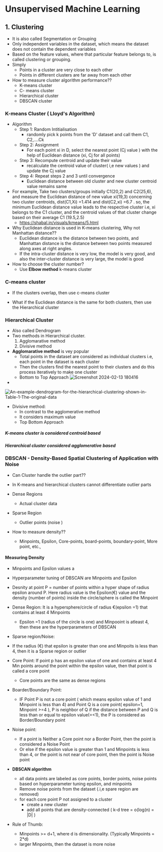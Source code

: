 # Unsupervised Machine Learning
## 1. Clustering
- It is also called Segmentation or Grouping
- Only independent variables in the dataset, which means the dataset does not contain the dependent variables
- Based on the feature values, where that particular feature belongs to, is called clustering or grouping.
- Simply
  - Points in a cluster are very close to each other
  - Points in different clusters are far away from each other
- How to measure cluster algorithm performance??
  - K-means cluster 
  - C- means cluster
  - Hierarchical cluster
  - DBSCAN cluster
### K-means Cluster ( Lloyd's Algorithm)
- Algorithm
  - Step 1: Random Intitialisation
    - randomly pick k points from the 'D' dataset and call them C1, C2,....Ck
  - Step 2: Assignment
    - For each point xi in D, select the nearest point (Cj value ) with the help of Euclidean distance (xi, Cj for all points)
  - Step 3: Recompute centroid and update their value
    - recalculate the centroid value of cluster( i,e new values ) and update the Cj value
  - Step 4: Repeat steps 2 and 3 until convergence
    - Euclidean distance between old cluster and new cluster centroid value remains same
- For example, Take two clusters/groups initially C1(20,2) and C2(25,6), and measure the Euclidean distance of new value xi(19,3) concerning two cluster centroids, dist(C1,Xi) =1.414 and dist(C2,xi) =6.7 . so, the minimum Euclidean distance value leads to the respective cluster i.e, xi belongs to the C1 cluster, and the centroid values of that cluster change based on their average C1 (19.5,2.5)
  - https://shabal.in/visuals/kmeans/5.html
- Why Euclidean distance is used in K-means clustering, Why not Manhattan distance??
  - Euclidean distance is the distance between two points, and Manhattan distance is the distance between two points measured along axes at right angles.
  - If the intra-cluster distance is very low, the model is very good, and also the inter-cluster distance is very large, the model is good
- How to choose the cluster number?
  - Use **Elbow method** k-means cluster
### C-means cluster
- If the clusters overlap, then use c-means cluster

- What if the Euclidean distance is the same for both clusters, then use the Hierarchical cluster
### Hierarchical Cluster 
- Also called Dendrogram
- Two methods in Hierarchical cluster.
  1. Agglomarative method 
  2. Divisive method
- **Agglomarative method** is vey popular
  - Total points in the dataset are considered as individual clusters i.e, each point in the dataset is each cluster
  - Then the clusters find the nearest point to their clusters and do this process iteratively to make one cluster
  - Bottom to Top Approach
 ![Screenshot 2024-02-13 180416](https://github.com/Selvam-DG/Machine_Learning_Techniques/assets/98681717/f6bfef24-e41d-4cf5-8748-4bdb5fcf8f4a)
- 
![An-example-dendrogram-for-the-hierarchical-clustering-shown-in-Table-1-The-original-data](https://github.com/Selvam-DG/Machine_Learning_Techniques/assets/98681717/335a67e4-10d4-4b10-9294-2bcfd7b46a02)
- Divisive method:
  - In contrast to the agglomerative method
  - It considers maximum value
  - Top Bottom Approach
 ##### K-means cluster is considered centroid based
 ##### Hierarchical cluster considered agglomerative based

 
### DBSCAN - Density-Based Spatial Clustering of Application with Noise
- Can Cluster handle the outlier part??
- In K-means and hierarchical clusters cannot differentiate outlier parts
- Dense Regions
  - Actual cluster data
- Sparse Region
  - Outlier points (noise )
 
- How to measure density??
  - Minpoints, Epsilon, Core-points, board-points, boundary-point, More point, etc.,
#### Measuring Density
- Minpoints and Epsilon values a
- Hyperparameter tuning of DBSCAN are Minpoints and Epsilon
- Desnity at point P = number of points within a hyper shape of radius epsilon around P. Here radius value is the Epsilon(€) value and the density (number of points) inside the circle/sphere is called the Minpoint
- Dense Region: It is a hypersphere/circle of radius €(epsilon =1) that contains at least 4 Minpoints
  - Epsilon =1 (radius of the circle is one) and Minpooint is atleast 4, then these are the hyperparameters of DBSCAN
- Sparse region/Noise:
- If the radius (€) that epsilon is greater than one and Minpoits is less than 4, then it is a Sparse region or outlier
- Core Point: If point p has an epsilon value of one and contains at least 4 Min points around the point within the epsilon value, then that point is called a core point
  - Core points are the same as dense regions 
- Boarder/Boundary Point:
  - IF Point P is not a core point ( which means epsilon value of 1 and Minpoint is less than 4) and Point Q is a core point( epsilon=1, Minpoint >=4 ), P is neighbor of Q if the distance between P and Q is less than or equal to epsilon value(=<1), the P is considered as Border/Boundary point
- Noise point:
  - If a point is Neither a Core point nor a Border  Point, then the point is considered a Noise Point
  - Or else if the epsilon value is greater than 1 and Minpoints is less than 4, or the point is not near of core point, then the point is Noise point

- **DBSCAN algorithm**
  - all data points are labeled as core points, border points, noise points based on hyperparameter tuning epsilon, and minpoints
  - Remove noise points from the dataset (.i,e spare region are removed)
  - for each core point P not assigned to a cluster
    - create a new cluster
    - add all points that are density-connected ( k-d tree = o(log(n) = |D| )
 - Rule of Thumb:
   - Minpoints >= d+1, where d is dimensionality. (Typically Minpoints = 2*d)
   - larger Minpoints, then the dataset is more noise







